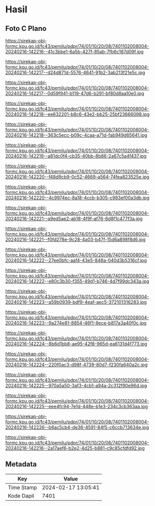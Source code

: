 # Hasil

## Foto C Plano

https://sirekap-obj-formc.kpu.go.id/fc43/pemilu/pdpr/74/01/10/20/08/7401102008004-20240216-142216--41c3bbe1-6a5b-427f-85ab-7fb6c187d09f.jpg

https://sirekap-obj-formc.kpu.go.id/fc43/pemilu/pdpr/74/01/10/20/08/7401102008004-20240216-142217--d24d871d-5576-4641-91b2-3ab213f21e5c.jpg

https://sirekap-obj-formc.kpu.go.id/fc43/pemilu/pdpr/74/01/10/20/08/7401102008004-20240216-142217--0d59f941-b119-47d6-b291-bf80d8aa10e0.jpg

https://sirekap-obj-formc.kpu.go.id/fc43/pemilu/pdpr/74/01/10/20/08/7401102008004-20240216-142218--ee632201-b8c6-43e2-bb25-25bf23666098.jpg

https://sirekap-obj-formc.kpu.go.id/fc43/pemilu/pdpr/74/01/10/20/08/7401102008004-20240216-142218--363c5ecc-b09c-4caa-a71d-fab949d65641.jpg

https://sirekap-obj-formc.kpu.go.id/fc43/pemilu/pdpr/74/01/10/20/08/7401102008004-20240216-142219--a81dc0f4-cb35-40bb-8b86-2a67c5a4f437.jpg

https://sirekap-obj-formc.kpu.go.id/fc43/pemilu/pdpr/74/01/10/20/08/7401102008004-20240216-142220--f48d9cb9-0c52-4669-a564-74fea823525e.jpg

https://sirekap-obj-formc.kpu.go.id/fc43/pemilu/pdpr/74/01/10/20/08/7401102008004-20240216-142220--4c9974ec-8a18-4ccb-b305-c983ef00a3db.jpg

https://sirekap-obj-formc.kpu.go.id/fc43/pemilu/pdpr/74/01/10/20/08/7401102008004-20240216-142221--a9ed5ae2-ab18-4f9f-af76-6d8f1c477f3a.jpg

https://sirekap-obj-formc.kpu.go.id/fc43/pemilu/pdpr/74/01/10/20/08/7401102008004-20240216-142221--f0fd278e-9c28-4a03-b47f-15d6a898f8d6.jpg

https://sirekap-obj-formc.kpu.go.id/fc43/pemilu/pdpr/74/01/10/20/08/7401102008004-20240216-142222--27ee0bfc-aaf4-43e5-848a-040d3b5316cf.jpg

https://sirekap-obj-formc.kpu.go.id/fc43/pemilu/pdpr/74/01/10/20/08/7401102008004-20240216-142222--e80c3b30-f355-49d1-b746-4d7f99dc343a.jpg

https://sirekap-obj-formc.kpu.go.id/fc43/pemilu/pdpr/74/01/10/20/08/7401102008004-20240216-142223--a59b0939-bdf9-4eaf-aec5-372101316283.jpg

https://sirekap-obj-formc.kpu.go.id/fc43/pemilu/pdpr/74/01/10/20/08/7401102008004-20240216-142223--9a274e81-8854-46f1-8ece-b817a3a40f0c.jpg

https://sirekap-obj-formc.kpu.go.id/fc43/pemilu/pdpr/74/01/10/20/08/7401102008004-20240216-142224--8b6d1bb8-ae95-42f8-965d-ea6131d4f773.jpg

https://sirekap-obj-formc.kpu.go.id/fc43/pemilu/pdpr/74/01/10/20/08/7401102008004-20240216-142224--220f0ac3-d98f-4739-80d7-f230fa640a2c.jpg

https://sirekap-obj-formc.kpu.go.id/fc43/pemilu/pdpr/74/01/10/20/08/7401102008004-20240216-142225--970a5a50-3af3-4cb1-a94a-2c312f90e96d.jpg

https://sirekap-obj-formc.kpu.go.id/fc43/pemilu/pdpr/74/01/10/20/08/7401102008004-20240216-142225--eee4fc94-7e1d-448e-b1e3-234c3cb363aa.jpg

https://sirekap-obj-formc.kpu.go.id/fc43/pemilu/pdpr/74/01/10/20/08/7401102008004-20240216-142226--b6ac5cb4-de36-4591-84f5-c6ccb713634e.jpg

https://sirekap-obj-formc.kpu.go.id/fc43/pemilu/pdpr/74/01/10/20/08/7401102008004-20240216-142216--2a17aef6-b2e2-4d25-b881-c9c85cfdfd92.jpg


## Metadata

| Key        | Value               |
| ---------- | ------------------- |
| Time Stamp | 2024-02-17 13:05:41 |
| Kode Dapil | 7401                |



